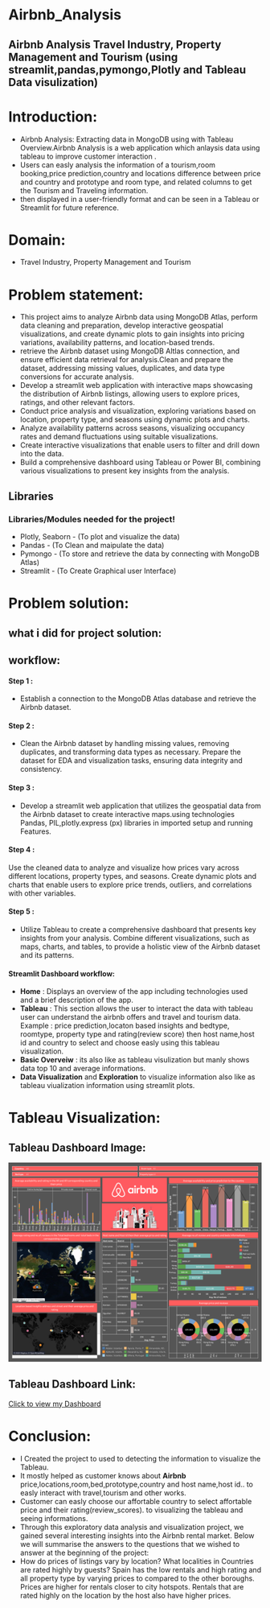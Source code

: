 # Airbnb_Analysis
## Airbnb Analysis Travel Industry, Property Management and Tourism (using streamlit,pandas,pymongo,Plotly and Tableau Data visulization)
# Introduction:
- Airbnb Analysis: Extracting data in MongoDB using  with Tableau Overview.Airbnb Analysis is a  web application which anlaysis data using tableau to improve customer interaction .
- Users can easly  analysis the information of a tourism,room booking,price prediction,country and locations difference between price and country and prototype and room type, and related columns to get the Tourism and Traveling  information.
- then displayed in a user-friendly format and can be seen in a Tableau or Streamlit  for future reference.
# Domain:
- Travel Industry, Property Management and Tourism
# Problem statement:
- This project aims to analyze Airbnb data using MongoDB Atlas, perform data cleaning and preparation, develop interactive geospatial visualizations, and create dynamic plots to gain insights into pricing variations, availability patterns, and location-based trends.
- retrieve the Airbnb dataset using MongoDB Altlas connection, and ensure efficient data retrieval for analysis.Clean and prepare the dataset, addressing missing values, duplicates, and data type conversions for accurate analysis.
- Develop a streamlit web application with interactive maps showcasing the distribution of Airbnb listings, allowing users to explore prices, ratings, and other relevant factors.
- Conduct price analysis and visualization, exploring variations based on location, property type, and seasons using dynamic plots and charts.
- Analyze availability patterns across seasons, visualizing occupancy rates and demand fluctuations using suitable visualizations.
- Create interactive visualizations that enable users to filter and drill down into the data.
- Build a comprehensive dashboard using Tableau or Power BI, combining various visualizations to present key insights from the analysis.
## Libraries
### Libraries/Modules needed for the project!
- Plotly, Seaborn - (To plot and visualize the data)
- Pandas - (To Clean and maipulate the data)
- Pymongo - (To store and retrieve the data by connecting with MongoDB Atlas)
- Streamlit - (To Create Graphical user Interface)
# Problem solution:
## what i did for project solution:
## workflow:
#### Step 1 :
- Establish a connection to the MongoDB Atlas database and retrieve the Airbnb dataset. 
#### Step 2 : 
- Clean the Airbnb dataset by handling missing values, removing duplicates, and transforming data types as necessary. Prepare the dataset for EDA and visualization tasks, ensuring data integrity and consistency.
#### Step 3 :
- Develop a streamlit web application that utilizes the geospatial data from the Airbnb dataset to create interactive maps.using technologies Pandas, PIL,plotly.express (px) libraries in imported  setup and running Features.
#### Step 4 :
  Use the cleaned data to analyze and visualize how prices vary across different locations, property types, and seasons. Create dynamic plots and charts that enable users to explore price trends, outliers, and correlations with other variables.
#### Step 5 :
- Utilize Tableau  to create a comprehensive dashboard that presents key insights from your analysis. Combine different visualizations, such as maps, charts, and tables, to provide a holistic view of the Airbnb dataset and its patterns.
#### Streamlit Dashboard workflow:
- **Home** : Displays an overview of the app including technologies used and a brief description of the app.
- **Tableau** : This section allows the user to interact the data  with tableau user can understand the airbnb offers and travel and tourism data. Example : price prediction,locaton based insights and bedtype, roomtype, property type and rating(review score) then host name,host id and country to select and choose easly using this tableau visualization.
- **Basic Overveiw** : its also like as tableau visulization but manly shows data top 10 and average informations.
- **Data Visualization** and **Exploration** to visualize information also like as tableau viualization information  using  streamlit plots.
# Tableau Visualization:
## Tableau Dashboard Image:
![Outlook](https://github.com/mohamedbasith30122001/Airbnb_Analysis/blob/main/Airbnb_project_github/Dashboard%201.png)
## Tableau Dashboard Link:
[Click to view my Dashboard](https://public.tableau.com/app/profile/mohamedbasith.a/viz/sheet1_16990248307520/Dashboard1?publish=yes)
# Conclusion:
- I Created the project to used to detecting the  information to visualize the Tableau.
- It mostly  helped as customer knows about **Airbnb** price,locations,room,bed,prototype,country and host name,host id.. to easly interact with travel,tourism and other works.
- Customer can easly choose our affortable country to select affortable price and  their rating(review_scores). to visualizing the tableau and seeing informations.
- Through this exploratory data analysis and visualization project, we gained several interesting insights into the Airbnb rental market. Below we will summarise the answers to the questions that we wished to answer at the beginning of the project:
- How do prices of listings vary by location? What localities in Countries are rated highly by guests? Spain has the low rentals and high rating and all property type by varying prices to  compared to the other boroughs. Prices are higher for rentals closer to city hotspots. Rentals that are rated highly on the location by the host also have higher prices.

